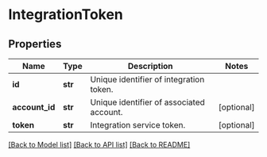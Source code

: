# IntegrationToken

## Properties
Name | Type | Description | Notes
------------ | ------------- | ------------- | -------------
**id** | **str** | Unique identifier of integration token. | 
**account_id** | **str** | Unique identifier of associated account. | [optional] 
**token** | **str** | Integration service token. | [optional] 

[[Back to Model list]](../README.md#documentation-for-models) [[Back to API list]](../README.md#documentation-for-api-endpoints) [[Back to README]](../README.md)


